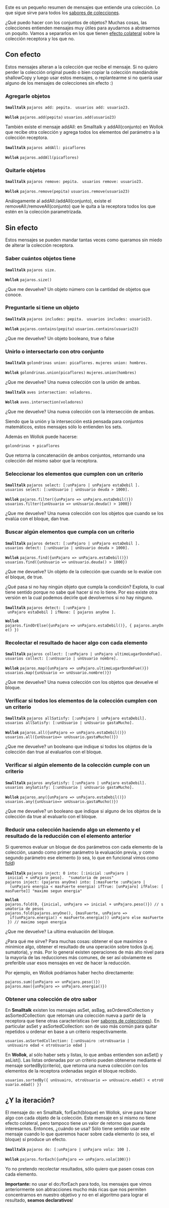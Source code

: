 Este es un pequeño resumen de mensajes que entiende una colección. Lo que sigue sirve para todos los [sabores de colecciones](sabores-de-colecciones.md).

¿Qué puedo hacer con los conjuntos de objetos? Muchas cosas, las colecciones entienden mensajes muy útiles para ayudarnos a abstraernos un poquito. Vamos a separarlos en los que tienen [efecto colateral](transparencia-referencial--efecto-de-lado-y-asignacion-destructiva.md) sobre la colección receptora y los que no.

Con efecto
----------

Estos mensajes alteran a la colección que recibe el mensaje. Si no quiero perder la colección original puedo o bien copiar la colección mandándole shallowCopy y luego usar estos mensajes, o replantearme si no quería usar alguno de los mensajes de colecciones sin efecto :)

### Agregarle objetos

**`Smalltalk`**
`pajaros add: pepita. `
`usuarios add: usuario23. `

**`Wollok`**
`pajaros.add(pepita)`
`usuarios.add(usuario23)`

También existe el mensaje addAll: en Smalltalk y addAll(conjunto) en Wollok que recibe otra colección y agrega todos los elementos del parámetro a la colección receptora.

**`Smalltalk`**
`pajaros addAll: picaflores`

**`Wollok`**
`pajaros.addAll(picaflores)`

### Quitarle objetos

**`Smalltalk`**
`pajaros remove: pepita. `
`usuarios remove: usuario23. `

**`Wollok`**
`pajaros.remove(pepita)`
`usuarios.remove(usuario23) `

Análogamente al addAll:/addAll(conjunto), existe el removeAll:/removeAll(conjunto) que le quita a la receptora todos los que estén en la colección parametrizada.

Sin efecto
----------

Estos mensajes se pueden mandar tantas veces como queramos sin miedo de alterar la colección receptora.

### Saber cuántos objetos tiene

**`Smalltalk`**
`pajaros size.`

**`Wollok`**
`pajaros.size()`

¿Que me devuelve? Un objeto número con la cantidad de objetos que conoce.

### Preguntarle si tiene un objeto

**`Smalltalk`**
`pajaros includes: pepita. `
`usuarios includes: usuario23. `

**`Wollok`**
`pajaros.contains(pepita)`
`usuarios.contains(usuario23)`

¿Que me devuelve? Un objeto booleano, true o false

### Unirlo o intersectarlo con otro conjunto

**`Smalltalk`**
`golondrinas union: picaflores.`
`mujeres union: hombres.`

**`Wollok`**
`golondrinas.union(picaflores)`
`mujeres.union(hombres)`

¿Que me devuelve? Una nueva colección con la unión de ambas.

**`Smalltalk`**
`aves intersection: voladores.`

**`Wollok`**
`aves.intersection(voladores)`

¿Que me devuelve? Una nueva colección con la intersección de ambas.

Siendo que la unión y la intersección está pensada para conjuntos matemáticos, estos mensajes sólo lo entienden los sets.

Además en Wollok puede hacerse:

`golondrinas + picaflores`

Que retorna la concatenación de ambos conjuntos, retornando una colección del mismo sabor que la receptora.

### Seleccionar los elementos que cumplen con un criterio

**`Smalltalk`**
`pajaros select: [:unPajaro | unPajaro estaDebil ].`
`usuarios select: [:unUsuario | unUsuario deuda > 1000].`

**`Wollok`**
`pajaros.filter({unPajaro => unPajaro.estaDebil()})`
`usuarios.filter({unUsuario => unUsuario.deuda() > 1000})`

¿Que me devuelve? Una nueva colección con los objetos que cuando se los evalúa con el bloque, dan true.

### Buscar algún elementos que cumpla con un criterio

**`Smalltalk`**
`pajaros detect: [:unPajaro | unPajaro estaDebil ].`
`usuarios detect: [:unUsuario | unUsuario deuda > 1000].`

**`Wollok`**
`pajaros.find({unPajaro => unPajaro.estaDebil()})`
`usuarios.find({unUsuario => unUsuario.deuda() > 1000})`

¿Que me devuelve? Un objeto de la colección que cuando se lo evalúe con el bloque, de true.

¿Qué pasa si no hay ningún objeto que cumpla la condición? Explota, lo cual tiene sentido porque no sabe qué hacer si no lo tiene. Por eso existe otra versión en la cual podemos decirle qué devolvernos si no hay ninguno.

**`Smalltalk`**
`pajaros detect: [:unPajaro | unPajaro estaDebil ] ifNone: [ pajaros anyOne ].`

**`Wollok`**
`pajaros.findOrElse({unPajaro => unPajaro.estaDebil()}, { pajaros.anyOne() })`

### Recolectar el resultado de hacer algo con cada elemento

**`Smalltalk`**
`pajaros collect: [:unPajaro | unPajaro ultimoLugarDondeFue].`
`usuarios collect: [:unUsuario | unUsuario nombre].`

**`Wollok`**
`pajaros.map({unPajaro => unPajaro.ultimoLugarDondeFue()})`
`usuarios.map({unUsuario => unUsuario.nombre()})`

¿Que me devuelve? Una nueva colección con los objetos que devuelve el bloque.

### Verificar si todos los elementos de la colección cumplen con un criterio

**`Smalltalk`**
`pajaros allSatisfy: [:unPajaro | unPajaro estaDebil].`
`usuarios allSatisfy: [:unUsuario | unUsuario gastaMucho].`

**`Wollok`**
`pajaros.all({unPajaro => unPajaro.estaDebil()})`
`usuarios.all({unUsuario=> unUsuario.gastaMucho()})`

¿Que me devuelve? un booleano que indique si todos los objetos de la colección dan true al evaluarlos con el bloque.

### Verificar si algún elemento de la colección cumple con un criterio

**`Smalltalk`**
`pajaros anySatisfy: [:unPajaro | unPajaro estaDebil].`
`usuarios anySatisfy: [:unUsuario | unUsuario gastaMucho].`

**`Wollok`**
`pajaros.any({unPajaro => unPajaro.estaDebil()})`
`usuarios.any({unUsuario=> unUsuario.gastaMucho()})`

¿Que me devuelve? un booleano que indique si alguno de los objetos de la colección da true al evaluarlo con el bloque.

### Reducir una colección haciendo algo un elemento y el resultado de la reducción con el elemento anterior

Si queremos evaluar un bloque de dos parámetros con cada elemento de la colección, usando como primer parámetro la evaluación previa, y como segundo parámetro ese elemento (o sea, lo que en funcional vimos como [fold](fold.md))

**`Smalltalk`**
`pajaros inject: 0 into: [:inicial :unPajaro | inicial + unPajaro peso].  "sumatoria de pesos"`
`pajaros inject: (pajaros anyOne) into: [:masFuerte :unPajaro | `
`  (unPajaro energia < masFuerte energia) ifTrue: [unPajaro] ifFalse: [masFuerte]] "maximo segun energia"`

**`Wollok`**
`pajaros.fold(0, {inicial, unPajaro => inicial + unPajaro.peso()}) // sumatoria de pesos`
`pajaros.fold(pajaros.anyOne(), {masFuerte, unPajaro => `
`  if(unPajaro.energia() < masFuerte.energia()) unPajaro else masFuerte }) // maximo segun energia`

¿Que me devuelve? La ultima evaluación del bloque.

¿Para qué me sirve? Para muchas cosas: obtener el que maximice o minimice algo, obtener el resultado de una operación sobre todos (p.ej. sumatoria), y más. Por lo general existen operaciones de más alto nivel para la mayoría de las reducciones más comunes, de ser así obviamente es preferible usar esos mensajes en vez de hacer la reducción.

Por ejemplo, en Wollok podríamos haber hecho directamente:

`pajaros.sum({unPajaro => unPajaro.peso()})`
`pajaros.max({unPajaro => unPajaro.energia()})`

### Obtener una colección de otro sabor

En **Smalltalk** existen los mensajes asSet, asBag, asOrderedCollection y asSortedCollection: que retornan una colección nueva a partir de la receptora que tiene otras características (ver [sabores de colecciones](sabores-de-colecciones.md)). En particular asSet y asSortedCollection: son de uso más común para quitar repetidos u ordenar en base a un criterio respectivamente.

`usuarios.asSortedCollection: [:unUsuairo :otroUsuario | unUsuairo edad < otroUsuario edad ]`

En **Wollok**, al sólo haber sets y listas, lo que ambas entienden son asSet() y asList(). Las listas ordenadas por un criterio pueden obtenerse mediante el mensaje sortedBy(criterio), que retorna una nueva colección con los elementos de la receptora ordenadas según el bloque recibido.

`usuarios.sortedBy({ unUsuairo, otroUsuario => unUsuairo.edad() < otroUsuario.edad() })`

¿Y la iteración?
----------------

El mensaje do: en Smalltalk, forEach(bloque) en Wollok, sirve para hacer algo con cada objeto de la colección. Este mensaje en sí mismo no tiene efecto colateral, pero tampoco tiene un valor de retorno que pueda interesarnos. Entonces, ¿cuándo se usa? Sólo tiene sentido usar este mensaje cuando lo que queremos hacer sobre cada elemento (o sea, el bloque) sí produce un efecto.

**`Smalltalk`**
`pajaros do: [:unPajaro | unPajaro vola: 100 ].`

**`Wollok`**
`pajaros.forEach({unPajaro => unPajaro.vola(100)})`

Yo no pretendo recolectar resultados, sólo quiero que pasen cosas con cada elemento.

**Importante:** no usar el do:/forEach para todo, los mensajes que vimos anteriormente son abtracciones mucho más ricas que nos permiten concentrarnos en nuestro objetivo y no en el algoritmo para lograr el resultado, **seamos declarativos**!
